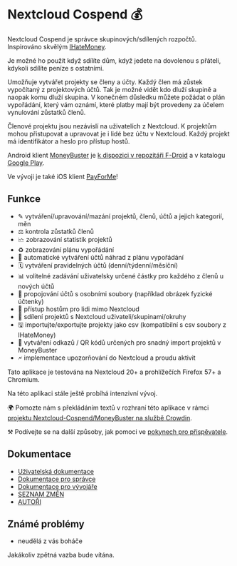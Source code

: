 # Nextcloud Cospend 💰

Nextcloud Cospend je správce skupinových/sdílených rozpočtů. Inspirováno skvělým [IHateMoney](https://github.com/spiral-project/ihatemoney/).

Je možné ho použít když sdílíte dům, když jedete na dovolenou s přáteli, kdykoli sdílíte peníze s ostatními.

Umožňuje vytvářet projekty se členy a účty. Každý člen má zůstek vypočítaný z projektových účtů. Tak je možné vidět kdo dluží skupině a naopak komu dluží skupina. V konečném důsledku můžete požádat o plán vypořádání, který vám oznámí, které platby mají být provedeny za účelem vynulování zůstatků členů.

Členové projektu jsou nezávislí na uživatelích z Nextcloud. K projektům mohou přistupovat a upravovat je i lidé bez účtu v Nextcloud. Každý projekt má identifikátor a heslo pro přístup hostů.

Android klient [MoneyBuster](https://gitlab.com/eneiluj/moneybuster) je [k dispozici v repozitáři F-Droid](https://f-droid.org/packages/net.eneiluj.moneybuster/) a v katalogu [Google Play](https://play.google.com/store/apps/details?id=net.eneiluj.moneybuster).

Ve vývoji je také iOS klient [PayForMe](https://github.com/mayflower/PayForMe)!

## Funkce

* ✎ vytváření/upravování/mazání projektů, členů, účtů a jejich kategorií, měn
* ⚖ kontrola zůstatků členů
* 🗠 zobrazování statistik projektů
* ♻ zobrazování plánu vypořádání
* 🎇 automatické vytváření účtů náhrad z plánu vypořádání
* 🗓 vytváření pravidelných účtů (denní/týdenní/měsíční)
* 📊 volitelné zadávání uživatelsky určené částky pro každého z členů u nových účtů
* 🔗 propojování účtů s osobními soubory (například obrázek fyzické účtenky)
* 👩 přístup hostům pro lidi mimo Nextcloud
* 👫 sdílení projektů s Nextcloud uživateli/skupinami/okruhy
* 🖫 importujte/exportujte projekty jako csv (kompatibilní s csv soubory z IHateMoney)
* 🔗 vytváření odkazů / QR kódů určených pro snadný import projektů v MoneyBuster
* 🗲 implementace upozorňování do Nextcloud a proudu aktivit

Tato aplikace je testována na Nextcloud 20+ a prohlížečích Firefox 57+ a Chromium.

Na této aplikaci stále ještě probíhá intenzivní vývoj.

🌍 Pomozte nám s překládáním textů v rozhraní této aplikace v rámci [projektu Nextcloud-Cospend/MoneyBuster na službě Crowdin](https://crowdin.com/project/moneybuster).

⚒ Podívejte se na další způsoby, jak pomoci ve [pokynech pro přispěvatele](https://gitlab.com/eneiluj/cospend-nc/blob/master/CONTRIBUTING.md).

## Dokumentace

* [Uživatelská dokumentace](https://github.com/eneiluj/cospend-nc/blob/master/docs/user.md)
* [Dokumentace pro správce](https://github.com/eneiluj/cospend-nc/blob/master/docs/admin.md)
* [Dokumentace pro vývojáře](https://github.com/eneiluj/cospend-nc/blob/master/docs/dev.md)
* [SEZNAM ZMĚN](https://github.com/eneiluj/cospend-nc/blob/master/CHANGELOG.md#change-log)
* [AUTOŘI](https://github.com/eneiluj/cospend-nc/blob/master/AUTHORS.md#authors)

## Známé problémy

* neudělá z vás boháče

Jakákoliv zpětná vazba bude vítána.


